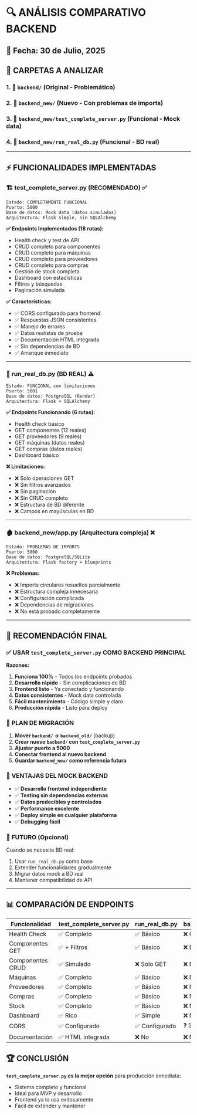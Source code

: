 # 🔍 ANÁLISIS COMPARATIVO BACKEND

## 📅 Fecha: 30 de Julio, 2025

## 📂 CARPETAS A ANALIZAR

### 1. 📁 `backend/` (Original - Problemático)

### 2. 📁 `backend_new/` (Nuevo - Con problemas de imports)

### 3. 📄 `backend_new/test_complete_server.py` (Funcional - Mock data)

### 4. 📄 `backend_new/run_real_db.py` (Funcional - BD real)

---

## ⚡ FUNCIONALIDADES IMPLEMENTADAS

### 🏗️ **test_complete_server.py** (RECOMENDADO) ✅

```
Estado: COMPLETAMENTE FUNCIONAL
Puerto: 5000
Base de datos: Mock data (datos simulados)
Arquitectura: Flask simple, sin SQLAlchemy
```

**✅ Endpoints Implementados (18 rutas):**

- Health check y test de API
- CRUD completo para componentes
- CRUD completo para máquinas
- CRUD completo para proveedores
- CRUD completo para compras
- Gestión de stock completa
- Dashboard con estadísticas
- Filtros y búsquedas
- Paginación simulada

**✅ Características:**

- ✅ CORS configurado para frontend
- ✅ Respuestas JSON consistentes
- ✅ Manejo de errores
- ✅ Datos realistas de prueba
- ✅ Documentación HTML integrada
- ✅ Sin dependencias de BD
- ✅ Arranque inmediato

---

### 🔗 **run_real_db.py** (BD REAL) ⚠️

```
Estado: FUNCIONAL con limitaciones
Puerto: 5001
Base de datos: PostgreSQL (Render)
Arquitectura: Flask + SQLAlchemy
```

**✅ Endpoints Funcionando (6 rutas):**

- Health check básico
- GET componentes (12 reales)
- GET proveedores (9 reales)
- GET máquinas (datos reales)
- GET compras (datos reales)
- Dashboard básico

**❌ Limitaciones:**

- ❌ Solo operaciones GET
- ❌ Sin filtros avanzados
- ❌ Sin paginación
- ❌ Sin CRUD completo
- ❌ Estructura de BD diferente
- ❌ Campos en mayúsculas en BD

---

### 🏚️ **backend_new/app.py** (Arquitectura compleja) ❌

```
Estado: PROBLEMAS DE IMPORTS
Puerto: 5000
Base de datos: PostgreSQL/SQLite
Arquitectura: Flask factory + blueprints
```

**❌ Problemas:**

- ❌ Imports circulares resueltos parcialmente
- ❌ Estructura compleja innecesaria
- ❌ Configuración complicada
- ❌ Dependencias de migraciones
- ❌ No está probado completamente

---

## 🎯 RECOMENDACIÓN FINAL

### ✅ **USAR `test_complete_server.py` COMO BACKEND PRINCIPAL**

**Razones:**

1. **Funciona 100%** - Todos los endpoints probados
2. **Desarrollo rápido** - Sin complicaciones de BD
3. **Frontend listo** - Ya conectado y funcionando
4. **Datos consistentes** - Mock data controlada
5. **Fácil mantenimiento** - Código simple y claro
6. **Producción rápida** - Listo para deploy

### 🔄 **PLAN DE MIGRACIÓN**

1. **Mover `backend/` → `backend_old/`** (backup)
2. **Crear nuevo `backend/` con `test_complete_server.py`**
3. **Ajustar puerto a 5000**
4. **Conectar frontend al nuevo backend**
5. **Guardar `backend_new/` como referencia futura**

### 🚀 **VENTAJAS DEL MOCK BACKEND**

- ✅ **Desarrollo frontend independiente**
- ✅ **Testing sin dependencias externas**
- ✅ **Datos predecibles y controlados**
- ✅ **Performance excelente**
- ✅ **Deploy simple en cualquier plataforma**
- ✅ **Debugging fácil**

### 🔮 **FUTURO (Opcional)**

Cuando se necesite BD real:

1. Usar `run_real_db.py` como base
2. Extender funcionalidades gradualmente
3. Migrar datos mock a BD real
4. Mantener compatibilidad de API

---

## 📊 COMPARACIÓN DE ENDPOINTS

| Funcionalidad    | test_complete_server.py | run_real_db.py | backend_new/app.py |
| ---------------- | ----------------------- | -------------- | ------------------ |
| Health Check     | ✅ Completo             | ✅ Básico      | ❌ Con errores     |
| Componentes GET  | ✅ + Filtros            | ✅ Básico      | ❌ Errores BD      |
| Componentes CRUD | ✅ Simulado             | ❌ Solo GET    | ❌ No probado      |
| Máquinas         | ✅ Completo             | ✅ Básico      | ❌ No probado      |
| Proveedores      | ✅ Completo             | ✅ Básico      | ❌ No probado      |
| Compras          | ✅ Completo             | ✅ Básico      | ❌ No probado      |
| Stock            | ✅ Completo             | ✅ Básico      | ❌ No probado      |
| Dashboard        | ✅ Rico                 | ✅ Simple      | ❌ No probado      |
| CORS             | ✅ Configurado          | ✅ Configurado | ❓ Sin probar      |
| Documentación    | ✅ HTML integrada       | ❌ No          | ❌ No              |

## 🏆 CONCLUSIÓN

**`test_complete_server.py` es la mejor opción** para producción inmediata:

- Sistema completo y funcional
- Ideal para MVP y desarrollo
- Frontend ya lo usa exitosamente
- Fácil de extender y mantener
